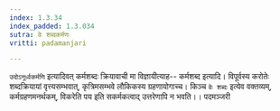 ```yaml
---
index: 1.3.34
index_padded: 1.3.034
sutra: वेः शब्दकर्मणः
vritti: padamanjari

---
```

`उदोऽनूर्ध्वकर्मणि` इत्यादिवत् कर्मशब्दः क्रियावाची मा विज्ञायीत्याह-- कर्मशब्द इत्यादि। विपूर्वस्य करोतेः शब्दक्रियायां वृत्त्यसम्भवात्, कृत्रिमसम्भवे लौकिकस्य ग्रहणायोगाच्च। किञ्च `वेः शब्दः` इत्येव वक्तव्यम्, कर्मग्रहणमनर्थकम्, विकरेति पय इति सकर्मकत्वाद् उत्तरेणापि न भवति।।
पदमञ्जरी
